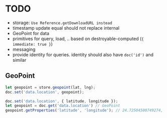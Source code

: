 # TODO

* storage: `Use Reference.getDownloadURL instead`
* timestamp update equal should not replace internal
* GeoPoint for data
* primitives for query, load, .. based on destroyable-computed (`{ immediate: true }`)
* messaging
* provide identity for queries. identity should also have `doc('id')` and similar

## GeoPoint

``` javascript
let geopoint = store.geopoint(lat, lng);
doc.set('data.location', geopoint);
```

``` javascript
doc.set('data.location', { latitude, longitude });
let geopoint = doc.get('data.location') // GeoPoint
geopoint.getProperties('latitude', 'longitude'); // 24.72504500749274, 58.74554729994484
```
